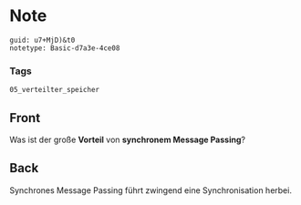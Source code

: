 # Note
```
guid: u7+MjD)&t0
notetype: Basic-d7a3e-4ce08
```

### Tags
```
05_verteilter_speicher
```

## Front
Was ist der große <b>Vorteil</b> von <b>synchronem Message Passing</b>?

## Back
Synchrones Message Passing führt zwingend eine Synchronisation herbei.
